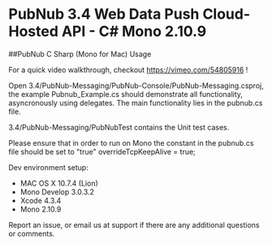 # PubNub 3.4 Web Data Push Cloud-Hosted API - C# Mono 2.10.9 
##PubNub C Sharp (Mono for Mac) Usage

For a quick video walkthrough, checkout https://vimeo.com/54805916 !

Open 3.4/PubNub-Messaging/PubNub-Console/PubNub-Messaging.csproj, the example Pubnub_Example.cs should demonstrate all functionality, asyncronously using delegates. The main functionality lies in the pubnub.cs file.

3.4/PubNub-Messaging/PubNubTest contains the Unit test cases.

Please ensure that in order to run on Mono the constant in the pubnub.cs file should be set to "true"
overrideTcpKeepAlive = true;

Dev environment setup:
- MAC OS X 10.7.4 (Lion)
- Mono Develop 3.0.3.2
- Xcode 4.3.4
- Mono 2.10.9 

Report an issue, or email us at support if there are any additional questions or comments.


